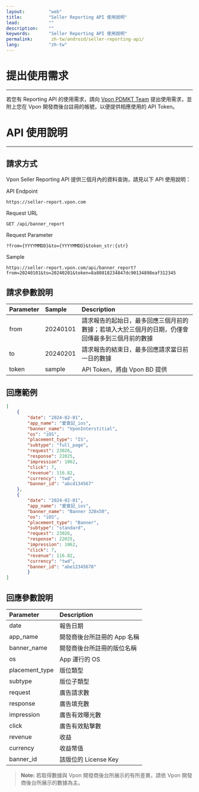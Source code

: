```yaml
---
layout:         "web"
title:          "Seller Reporting API 使用說明"
lead:           ""
description:    ""
keywords:       "Seller Reporting API 使用說明"
permalink:       zh-tw/android/seller-reporting-api/
lang:           "zh-tw"
---
```


# 提出使用需求
---

若您有 Reporting API 的使用需求，請向 [Vpon PDMKT Team] 提出使用需求，並附上您在 Vpon 開發商後台註冊的帳號，以便提供相應使用的 API Token。

# API 使用說明
---

## 請求方式

Vpon Seller Reporting API 提供三個月內的資料查詢，請見以下 API 使用說明：

API Endpoint
```
https://seller-report.vpon.com
```

Request URL
```
GET /api/banner_report	
```

Request Parameter
```
?from={YYYYMMDD}&to={YYYYMMDD}&token_str:{str}
```

Sample
```
https://seller-report.vpon.com/api/banner_report?from=20240101&to=20240201&token=8a80818234847dc90134898eaf312345
```

## 請求參數說明

| Parameter | Sample | Description |
|:----------|:-------|:------------|
| from      | 20240101 | 請求報告的起始日，最多回應三個月前的數據；若填入大於三個月的日期，仍僅會回傳最多到三個月前的數據 |
| to        | 20240201 | 請求報告的結束日，最多回應請求當日前一日的數據 |
| token     | sample | API Token，將由 Vpon BD 提供 |

## 回應範例

```json
[
    { 
        "date": "2024-02-01", 
        "app_name": "愛食記_ios", 
        "banner_name": "VponInterstitial", 
        "os": "iOS", 
        "placement_type": "IS", 
        "subtype": "full_page", 
        "request": 23026, 
        "response": 22025, 
        "impression": 1062, 
        "click": 7, 
        "revenue": 116.82, 
        "currency": "twd",
        "banner_id": "abcd134567"
    },
    { 
        "date": "2024-02-01", 
        "app_name": "愛食記_ios", 
        "banner_name": "Banner 320x50", 
        "os": "iOS", 
        "placement_type": "Banner", 
        "subtype": "standard", 
        "request": 23026, 
        "response": 22025, 
        "impression": 1062, 
        "click": 7, 
        "revenue": 116.82, 
        "currency": "twd",
        "banner_id": "abe12345678"
        }
]
```

## 回應參數說明

| Parameter | Description |
|:----------|:------------|
| date      | 報告日期 |
| app_name  | 開發商後台所註冊的 App 名稱 |
| banner_name | 開發商後台所註冊的版位名稱 |
| os        | App 運行的 OS |
| placement_type | 版位類型 |
| subtype | 版位子類型 |
| request | 廣告請求數 |
| response | 廣告填充數 |
| impression | 廣告有效曝光數 |
| click | 廣告有效點擊數 |
| revenue | 收益 |
| currency | 收益幣值 |
| banner_id | 該版位的 License Key |

> **Note:** 若取得數據與 Vpon 開發商後台所展示的有所差異，請依 Vpon 開發商後台所展示的數據為主。


[Vpon PDMKT Team]: mailto:partner.service@vpon.com